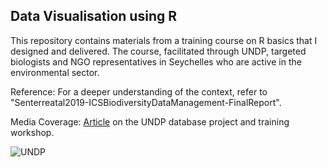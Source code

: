 ## Data Visualisation using R

This repository contains materials from a training course on R basics that I designed and delivered. The course, facilitated through UNDP, targeted biologists and NGO representatives in Seychelles who are active in the environmental sector.

Reference: For a deeper understanding of the context, refer to "Senterreatal2019-ICSBiodiversityDataManagement-FinalReport".

Media Coverage: [Article]( https://www.nation.sc/articles/2677/gos-undp-gef-outer-islands-project-funds-new-ics-database) on the UNDP database project and training workshop.

![UNDP](https://github.com/elilouise/Data-Visualisation-using-R/assets/53550369/c19958bd-e756-4164-ab21-ecd54bdc08ea)

